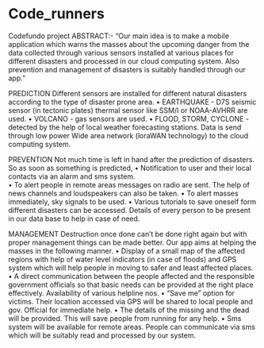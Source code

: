 # Code_runners
Codefundo project
 ABSTRACT:-
“Our main idea is to make a mobile application which warns the masses about the upcoming danger from the data collected through various sensors installed at various places for different disasters and processed in our cloud computing system. Also prevention and management of disasters is suitably handled through our app.”

PREDICTION
Different sensors are installed for different natural disasters according to the type of disaster prone area.
•	EARTHQUAKE - D7S seismic sensor (in tectonic plates) thermal sensor like SSM/I or NOAA-AVHRR are used.
•	VOLCANO - gas sensors are used.
•	FLOOD, STORM, CYCLONE - detected by the help of local weather forecasting stations.
Data is send through low power Wide area network (loraWAN technology) to the cloud computing system.

PREVENTION
Not much time is left in hand after the prediction of disasters. So as soon as something is predicted, 
•	 Notification to user and their local contacts via an alarm and sms system.  
•	To alert people in remote areas messages on radio are sent. The help of news channels and loudspeakers can also be taken. 
•	To alert masses immediately, sky signals to be used.
•	Various tutorials to save oneself form different disasters can be accessed.
Details of every person to be present in our data base to help in case of need.
 
MANAGEMENT
Destruction once done can’t be done right again but with proper management things can be made better. Our app aims at helping the masses in the following manner.
•	Display of a small map of the affected regions with help of water level indicators (in case of floods) and GPS system which will help       people in  moving to safer and least affected  places.
•	A direct communication between the people affected and the responsible government officials  so that basic needs can be provided at the     right place effectively. Availability of various helpline nos.
•	“Save me” option  for victims. Their location accessed via GPS will be shared to local people and gov. Official for immediate help.
•	The details of the missing and the dead will be provided. This will save people from running for any help.
•	 Sms system will be available for remote areas. People can communicate via sms which will be suitably read and processed by our system.
